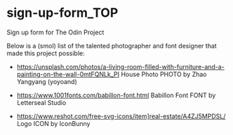 # sign-up-form_TOP
Sign up form for The Odin Project

Below is a (smol) list of the talented photographer and font designer that made
this project possible:

 - https://unsplash.com/photos/a-living-room-filled-with-furniture-and-a-painting-on-the-wall-0mtFQNLk_PI
House Photo
PHOTO by Zhao Yangyang (yoyoand)

 - https://www.1001fonts.com/babillon-font.html
Babillon Font
FONT by Letterseal Studio

 - https://www.reshot.com/free-svg-icons/item]real-estate/A4ZJ5MPDSL/
Logo
ICON by IconBunny
